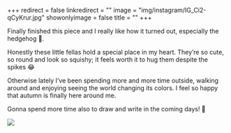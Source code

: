 +++
redirect = false
linkredirect = ""
image = "img/instagram/IG_Ci2-qCyKrur.jpg"
showonlyimage = false
title = ""
+++

Finally finished this piece and I really like how it turned out, especially the hedgehog 🦔. 

<!--more-->

Honestly these little fellas hold a special place in my heart. They’re so cute, so round and look so squishy; it feels worth it to hug them despite the spikes 😂

Otherwise lately I’ve been spending more and more time outside, walking around and enjoying seeing the world changing its colors. I feel so happy that autumn is finally here around me. 

Gonna spend more time also to draw and write in the coming days! 🧡

[![](/img/instagram/IG_Ci2-qCyKrur.jpg)](https://www.instagram.com/p/Ci2-qCyKrur/)
